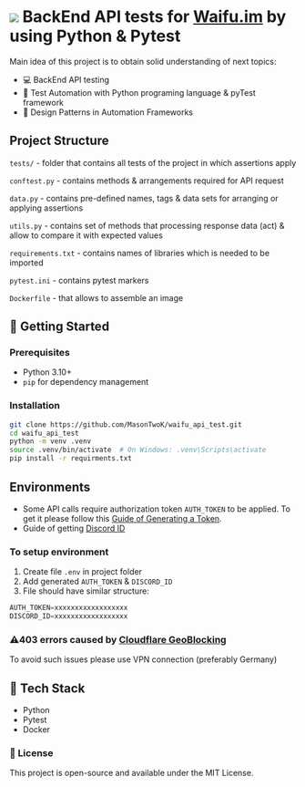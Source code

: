 # ![](https://docs.waifu.im/~gitbook/image?url=https%3A%2F%2F1092558500-files.gitbook.io%2F%7E%2Ffiles%2Fv0%2Fb%2Fgitbook-x-prod.appspot.com%2Fo%2Fspaces%252FEOup5T74lqSrRXj6Bgtv%252Ficon%252FOfffK0V32Jh9Y2zXBTCO%252Ffavicon.png%3Falt%3Dmedia%26token%3Db61b819a-fb5c-4797-bec8-44faee2134a0&width=32&dpr=2&quality=100&sign=6e287f34&sv=2) BackEnd API tests for [Waifu.im](https://www.waifu.im/) by using Python & Pytest
Main idea of this project is to obtain solid understanding of next topics:
* 💻 BackEnd API testing
* 🤖 Test Automation with Python programing language & pyTest framework
* 🎨 Design Patterns in Automation Frameworks

## Project Structure
`tests/` - folder that contains all tests of the project in which assertions apply

`conftest.py` - contains methods & arrangements required for API request

`data.py` - contains pre-defined names, tags & data sets for arranging or applying assertions

`utils.py` - contains set of methods that processing response data (act) & allow to compare it with expected values

`requirements.txt` - contains names of libraries which is needed to be imported

`pytest.ini` - contains pytest markers

`Dockerfile` - that allows to assemble an image

## 🚀 Getting Started

### Prerequisites

- Python 3.10+
- `pip` for dependency management

### Installation

```bash
git clone https://github.com/MasonTwoK/waifu_api_test.git
cd waifu_api_test
python -m venv .venv
source .venv/bin/activate  # On Windows: .venv\Scripts\activate
pip install -r requirments.txt
```

## Environments
- Some API calls require authorization token `AUTH_TOKEN` to be applied. To get it please follow this [Guide of Generating a Token](https://docs.waifu.im/authentication#generating-a-token).
- Guide of getting [Discord ID](https://support.discord.com/hc/en-us/articles/206346498-Where-can-I-find-my-User-Server-Message-ID#h_01HRSTXPS5H5D7JBY2QKKPVKNA)

### To setup environment 
1. Create file `.env` in project folder
2. Add generated `AUTH_TOKEN` & `DISCORD_ID`
3. File should have similar structure:
```python
AUTH_TOKEN=xxxxxxxxxxxxxxxxxx
DISCORD_ID=xxxxxxxxxxxxxxxxxx
```
### ⚠️403 errors caused by [Cloudflare GeoBlocking](http://docs.waifu.im/cloudflare-geoblocking)
To avoid such issues please use VPN connection (preferably Germany)

## 🔧 Tech Stack
- Python
- Pytest
- Docker

### 📄 License
This project is open-source and available under the MIT License.
